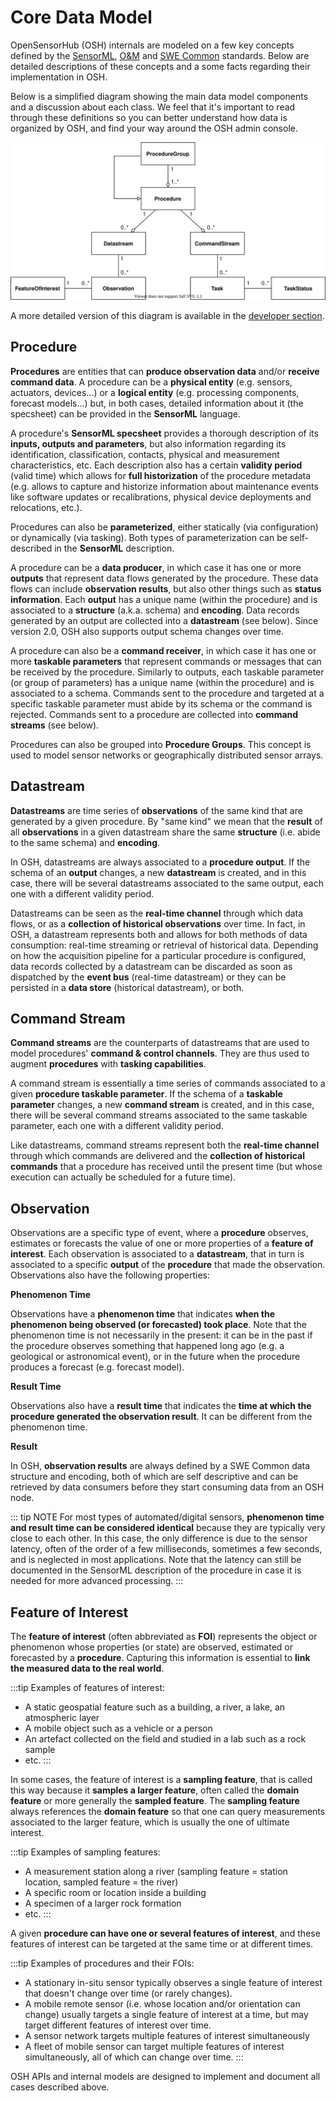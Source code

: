 # Core Data Model

OpenSensorHub (OSH) internals are modeled on a few key concepts defined by the [SensorML](http://www.opengeospatial.org/standards/sensorml), [O&M](http://www.opengeospatial.org/standards/om) and [SWE Common](https://www.ogc.org/standards/swecommon) standards. Below are detailed descriptions of these concepts and a some facts regarding their implementation in OSH.

Below is a simplified diagram showing the main data model components and a discussion about each class. We feel that it's important to read through these definitions so you can better understand how data is organized by OSH, and find your way around the OSH admin console.

![Data Model Diagram](./data-model-simplified.svg)
<br/>

A more detailed version of this diagram is available in the [developer section](../../dev/concepts#data-model).


## Procedure

**Procedures** are entities that can **produce observation data** and/or **receive command data**. A procedure can be a **physical entity** (e.g. sensors, actuators, devices...) or a **logical entity** (e.g. processing components, forecast models...) but, in both cases, detailed information about it (the specsheet) can be provided in the **SensorML** language.

A procedure's **SensorML specsheet** provides a thorough description of its **inputs, outputs and parameters**, but also information regarding its identification, classification, contacts, physical and measurement characteristics, etc. Each description also has a certain **validity period** (valid time) which allows for **full historization** of the procedure metadata (e.g. allows to capture and historize information about maintenance events like software updates or recalibrations, physical device deployments and relocations, etc.).

Procedures can also be **parameterized**, either statically (via configuration) or dynamically (via tasking). Both types of parameterization can be self-described in the **SensorML** description.

A procedure can be a **data producer**, in which case it has one or more **outputs** that represent data flows generated by the procedure. These data flows can include **observation results**, but also other things such as **status information**. Each **output** has a unique name (within the procedure) and is associated to a **structure** (a.k.a. schema) and **encoding**. Data records generated by an output are collected into a **datastream** (see below). Since version 2.0, OSH also supports output schema changes over time.

A procedure can also be a **command receiver**, in which case it has one or more **taskable parameters** that represent commands or messages that can be received by the procedure. Similarly to outputs, each taskable parameter (or group of parameters) has a unique name (within the procedure) and is associated to a schema. Commands sent to the procedure and targeted at a specific taskable parameter must abide by its schema or the command is rejected. Commands sent to a procedure are collected into **command streams** (see below).

Procedures can also be grouped into **Procedure Groups**. This concept is used to model sensor networks or geographically distributed sensor arrays.


## Datastream

**Datastreams** are time series of **observations** of the same kind that are generated by a given procedure. By "same kind" we mean that the **result** of all **observations** in a given datastream share the same **structure** (i.e. abide to the same schema) and **encoding**.

In OSH, datastreams are always associated to a **procedure output**. If the schema of an **output** changes, a new **datastream** is created, and in this case, there will be several datastreams associated to the same output, each one with a different validity period.

Datastreams can be seen as the **real-time channel** through which data flows, or as a **collection of historical observations** over time. In fact, in OSH, a datastream represents both and allows for both methods of data consumption: real-time streaming or retrieval of historical data. Depending on how the acquisition pipeline for a particular procedure is configured, data records collected by a datastream can be discarded as soon as dispatched by the **event bus** (real-time datastream) or they can be persisted in a **data store** (historical datastream), or both.


## Command Stream

**Command streams** are the counterparts of datastreams that are used to model procedures' **command & control channels**. They are thus used to augment **procedures** with **tasking capabilities**.

A command stream is essentially a time series of commands associated to a given **procedure taskable parameter**. If the schema of a **taskable parameter** changes, a new **command stream** is created, and in this case, there will be several command streams associated to the same taskable parameter, each one with a different validity period.

Like datastreams, command streams represent both the **real-time channel** through which commands are delivered and the **collection of historical commands** that a procedure has received until the present time (but whose execution can actually be scheduled for a future time).


## Observation

Observations are a specific type of event, where a **procedure** observes, estimates or forecasts the value of one or more properties of a **feature of interest**. Each observation is associated to a **datastream**, that in turn is associated to a specific **output** of the **procedure** that made the observation. Observations also have the following properties:

**Phenomenon Time**

Observations have a **phenomenon time** that indicates **when the phenomenon being observed (or forecasted) took place**. Note that the phenomenon time is not necessarily in the present: it can be in the past if the procedure observes something that happened long ago (e.g. a geological or astronomical event), or in the future when the procedure produces a forecast (e.g. forecast model).

**Result Time**

Observations also have a **result time** that indicates the **time at which the procedure generated the observation result**. It can be different from the phenomenon time.

**Result**

In OSH, **observation results** are always defined by a SWE Common data structure and encoding, both of which are self descriptive and can be retrieved by data consumers before they start consuming data from an OSH node. 

::: tip NOTE
For most types of automated/digital sensors, **phenomenon time and result time can be considered identical** because they are typically very close to each other. In this case, the only difference is due to the sensor latency, often of the order of a few milliseconds, sometimes a few seconds, and is neglected in most applications. Note that the latency can still be documented in the SensorML description of the procedure in case it is needed for more advanced processing.
:::


## Feature of Interest

The **feature of interest** (often abbreviated as **FOI**) represents the object or phenomenon whose properties (or state) are observed, estimated or forecasted by a **procedure**. Capturing this information is essential to **link the measured data to the real world**.

:::tip Examples of features of interest:
  - A static geospatial feature such as a building, a river, a lake, an atmospheric layer
  - A mobile object such as a vehicle or a person
  - An artefact collected on the field and studied in a lab such as a rock sample
  - etc.
:::

In some cases, the feature of interest is a **sampling feature**, that is called this way because it **samples a larger feature**, often called the **domain feature** or more generally the **sampled feature**. The **sampling feature** always references the **domain feature** so that one can query measurements associated to the larger feature, which is usually the one of ultimate interest.

:::tip Examples of sampling features:
  - A measurement station along a river (sampling feature = station location, sampled feature = the river)
  - A specific room or location inside a building
  - A specimen of a larger rock formation
  - etc.
:::

A given **procedure can have one or several features of interest**, and these features of interest can be targeted at the same time or at different times.

:::tip Examples of procedures and their FOIs:
  - A stationary in-situ sensor typically observes a single feature of interest that doesn't change over time (or rarely changes).
  - A mobile remote sensor (i.e. whose location and/or orientation can change) usually targets a single feature of interest at a time, but may target different features of interest over time. 
  - A sensor network targets multiple features of interest simultaneously
  - A fleet of mobile sensor can target multiple features of interest simultaneously, all of which can change over time.
:::

OSH APIs and internal models are designed to implement and document all cases described above.



